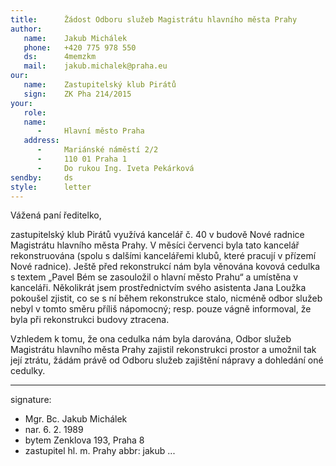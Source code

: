 ```yaml
---
title:      Žádost Odboru služeb Magistrátu hlavního města Prahy
author:
   name:    Jakub Michálek
   phone:   +420 775 978 550
   ds:      4memzkm
   mail:    jakub.michalek@praha.eu
our:
   name:    Zastupitelský klub Pirátů
   sign:    ZK Pha 214/2015
your:
   role:    
   name:    
      -     Hlavní město Praha
   address:
      -     Mariánské náměstí 2/2
      -     110 01 Praha 1
      -     Do rukou Ing. Iveta Pekárková
sendby:     ds
style:      letter
---
```



Vážená paní ředitelko,

zastupitelský klub Pirátů využívá kancelář č. 40 v budově Nové radnice Magistrátu hlavního města Prahy. V měsíci červenci byla tato kancelář rekonstruována (spolu s dalšími kancelářemi klubů, které pracují v přízemí Nové radnice). Ještě před rekonstrukcí nám byla věnována kovová cedulka s textem „Pavel Bém se zasouložil o hlavní město Prahu“ a umístěna v kanceláři. Několikrát jsem prostřednictvím svého asistenta Jana Loužka pokoušel zjistit, co se s ní během rekonstrukce stalo, nicméně odbor služeb nebyl v tomto směru příliš nápomocný; resp. pouze vágně informoval, že byla při rekonstrukci budovy ztracena.

Vzhledem k tomu, že ona cedulka nám byla darována, Odbor služeb Magistrátu hlavního města Prahy zajistil rekonstrukci prostor a umožnil tak její ztrátu, žádám právě od Odboru služeb zajištění nápravy a dohledání oné cedulky.

---
signature:
  - Mgr. Bc. Jakub Michálek
  - nar. 6. 2. 1989
  - bytem Zenklova 193, Praha 8
  - zastupitel hl. m. Prahy
abbr:       jakub
...
